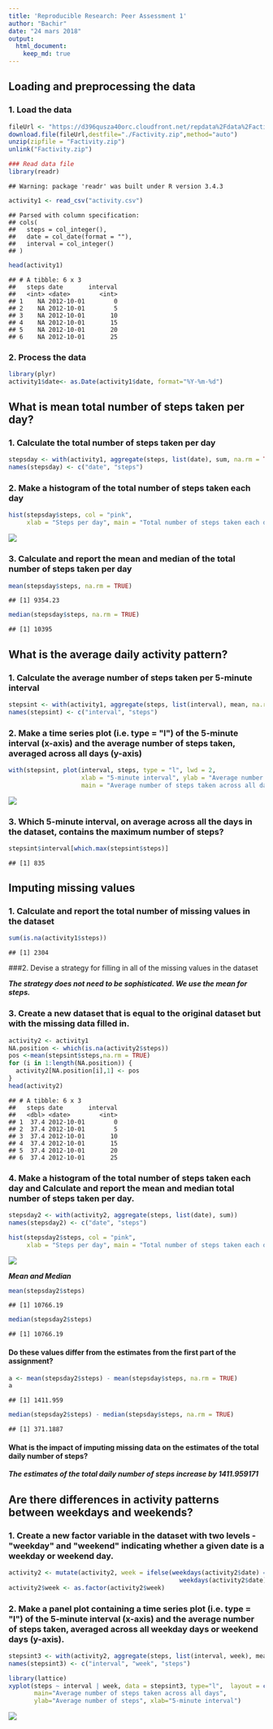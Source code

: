 ```yaml
---
title: 'Reproducible Research: Peer Assessment 1'
author: "Bachir"
date: "24 mars 2018"
output: 
  html_document:
    keep_md: true
---
```




## Loading and preprocessing the data

### 1. Load the data

```r
fileUrl <- "https://d396qusza40orc.cloudfront.net/repdata%2Fdata%2Factivity.zip"
download.file(fileUrl,destfile="./Factivity.zip",method="auto")  
unzip(zipfile = "Factivity.zip")
unlink("Factivity.zip")

### Read data file
library(readr)
```

```
## Warning: package 'readr' was built under R version 3.4.3
```

```r
activity1 <- read_csv("activity.csv")
```

```
## Parsed with column specification:
## cols(
##   steps = col_integer(),
##   date = col_date(format = ""),
##   interval = col_integer()
## )
```

```r
head(activity1)
```

```
## # A tibble: 6 x 3
##   steps date       interval
##   <int> <date>        <int>
## 1    NA 2012-10-01        0
## 2    NA 2012-10-01        5
## 3    NA 2012-10-01       10
## 4    NA 2012-10-01       15
## 5    NA 2012-10-01       20
## 6    NA 2012-10-01       25
```

### 2. Process the data

```r
library(plyr)
activity1$date<- as.Date(activity1$date, format="%Y-%m-%d")
```

## What is mean total number of steps taken per day?

### 1. Calculate the total number of steps taken per day

```r
stepsday <- with(activity1, aggregate(steps, list(date), sum, na.rm = TRUE))
names(stepsday) <- c("date", "steps")
```

### 2. Make a histogram of the total number of steps taken each day

```r
hist(stepsday$steps, col = "pink",
     xlab = "Steps per day", main = "Total number of steps taken each day")
```

![](PA1_template_files/figure-html/unnamed-chunk-4-1.png)<!-- -->

### 3. Calculate and report the mean and median of the total number of steps taken per day

```r
mean(stepsday$steps, na.rm = TRUE)
```

```
## [1] 9354.23
```

```r
median(stepsday$steps, na.rm = TRUE)
```

```
## [1] 10395
```

## What is the average daily activity pattern?

### 1. Calculate the average number of steps taken per 5-minute interval

```r
stepsint <- with(activity1, aggregate(steps, list(interval), mean, na.rm = TRUE))
names(stepsint) <- c("interval", "steps")
```

### 2. Make a time series plot (i.e. type = "l") of the 5-minute interval (x-axis) and the average number of steps taken, averaged across all days (y-axis)

```r
with(stepsint, plot(interval, steps, type = "l", lwd = 2,
                    xlab = "5-minute interval", ylab = "Average number of steps",
                    main = "Average number of steps taken across all days"))
```

![](PA1_template_files/figure-html/unnamed-chunk-7-1.png)<!-- -->

### 3. Which 5-minute interval, on average across all the days in the dataset, contains the maximum number of steps?

```r
stepsint$interval[which.max(stepsint$steps)]
```

```
## [1] 835
```

## Imputing missing values

### 1. Calculate and report the total number of missing values in the dataset

```r
sum(is.na(activity1$steps))
```

```
## [1] 2304
```

###2. Devise a strategy for filling in all of the missing values in the dataset

***The strategy does not need to be sophisticated. We use the mean for steps.***

### 3. Create a new dataset that is equal to the original dataset but with the missing data filled in.

```r
activity2 <- activity1
NA.position <- which(is.na(activity2$steps))
pos <-mean(stepsint$steps,na.rm = TRUE)
for (i in 1:length(NA.position)) {
  activity2[NA.position[i],1] <- pos
}
head(activity2)
```

```
## # A tibble: 6 x 3
##   steps date       interval
##   <dbl> <date>        <int>
## 1  37.4 2012-10-01        0
## 2  37.4 2012-10-01        5
## 3  37.4 2012-10-01       10
## 4  37.4 2012-10-01       15
## 5  37.4 2012-10-01       20
## 6  37.4 2012-10-01       25
```

### 4. Make a histogram of the total number of steps taken each day and Calculate and report the mean and median total number of steps taken per day.

```r
stepsday2 <- with(activity2, aggregate(steps, list(date), sum))
names(stepsday2) <- c("date", "steps")

hist(stepsday2$steps, col = "pink",
     xlab = "Steps per day", main = "Total number of steps taken each day")
```

![](PA1_template_files/figure-html/unnamed-chunk-11-1.png)<!-- -->

***Mean and Median***

```r
mean(stepsday2$steps)
```

```
## [1] 10766.19
```

```r
median(stepsday2$steps)
```

```
## [1] 10766.19
```

#### Do these values differ from the estimates from the first part of the assignment?

```r
a <- mean(stepsday2$steps) - mean(stepsday$steps, na.rm = TRUE)
a
```

```
## [1] 1411.959
```

```r
median(stepsday2$steps) - median(stepsday$steps, na.rm = TRUE)
```

```
## [1] 371.1887
```

#### What is the impact of imputing missing data on the estimates of the total daily number of steps?

***The estimates of the total daily number of steps increase by 1411.959171***

## Are there differences in activity patterns between weekdays and weekends?

### 1. Create a new factor variable in the dataset with two levels - "weekday" and "weekend" indicating whether a given date is a weekday or weekend day.

```r
activity2 <- mutate(activity2, week = ifelse(weekdays(activity2$date) == "samedi" | 
                                               weekdays(activity2$date) == "dimanche", "weekend", "weekday"))
activity2$week <- as.factor(activity2$week)
```

### 2. Make a panel plot containing a time series plot (i.e. type = "l") of the 5-minute interval (x-axis) and the average number of steps taken, averaged across all weekday days or weekend days (y-axis).

```r
stepsint3 <- with(activity2, aggregate(steps, list(interval, week), mean))
names(stepsint3) <- c("interval", "week", "steps")

library(lattice)
xyplot(steps ~ interval | week, data = stepsint3, type="l",  layout = c(1,2),
       main="Average number of steps taken across all days", 
       ylab="Average number of steps", xlab="5-minute interval")
```

![](PA1_template_files/figure-html/unnamed-chunk-15-1.png)<!-- -->
